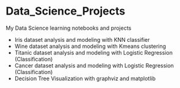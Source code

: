 # Data_Science_Projects
My Data Science learning notebooks and projects
* Iris dataset analysis and modeling with KNN classifier
* Wine dataset analysis and modeling with Kmeans clustering
* Titanic dataset analysis and modeling with Logistic Regression (Classification)
* Cancer dataset analysis and modeling with Logistic Regression (Classification)
* Decision Tree Visualization with graphviz and matplotlib
